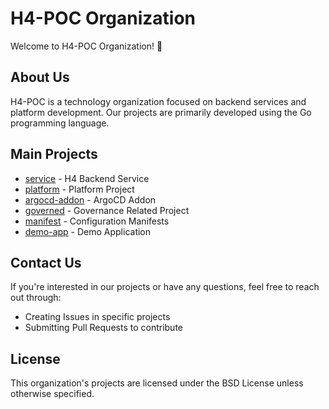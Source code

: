 # H4-POC Organization

Welcome to H4-POC Organization! 👋

## About Us

H4-POC is a technology organization focused on backend services and platform development. Our projects are primarily developed using the Go programming language.

## Main Projects

- [service](https://github.com/h4-poc/service) - H4 Backend Service
- [platform](https://github.com/h4-poc/platform) - Platform Project
- [argocd-addon](https://github.com/h4-poc/argocd-addon) - ArgoCD Addon
- [governed](https://github.com/h4-poc/governed) - Governance Related Project
- [manifest](https://github.com/h4-poc/manifest) - Configuration Manifests
- [demo-app](https://github.com/h4-poc/demo-app) - Demo Application

## Contact Us

If you're interested in our projects or have any questions, feel free to reach out through:

- Creating Issues in specific projects
- Submitting Pull Requests to contribute

## License

This organization's projects are licensed under the BSD License unless otherwise specified.